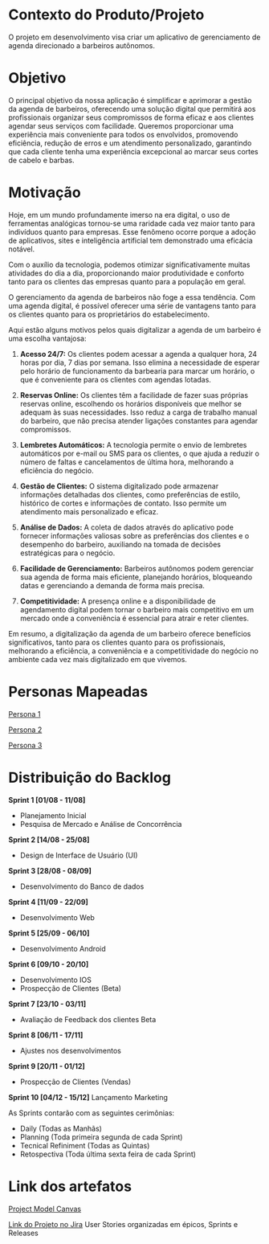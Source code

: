 # Contexto do Produto/Projeto
O projeto em desenvolvimento visa criar um aplicativo de gerenciamento de agenda direcionado a barbeiros autônomos.

# Objetivo
O principal objetivo da nossa aplicação é simplificar e aprimorar a gestão da agenda de barbeiros, oferecendo uma solução digital que permitirá aos profissionais organizar seus compromissos de forma eficaz e aos clientes agendar seus serviços com facilidade. Queremos proporcionar uma experiência mais conveniente para todos os envolvidos, promovendo eficiência, redução de erros e um atendimento personalizado, garantindo que cada cliente tenha uma experiência excepcional ao marcar seus cortes de cabelo e barbas.

# Motivação
Hoje, em um mundo profundamente imerso na era digital, o uso de ferramentas analógicas tornou-se uma raridade cada vez maior tanto para indivíduos quanto para empresas. Esse fenômeno ocorre porque a adoção de aplicativos, sites e inteligência artificial tem demonstrado uma eficácia notável.

Com o auxílio da tecnologia, podemos otimizar significativamente muitas atividades do dia a dia, proporcionando maior produtividade e conforto tanto para os clientes das empresas quanto para a população em geral.

O gerenciamento da agenda de barbeiros não foge a essa tendência. Com uma agenda digital, é possível oferecer uma série de vantagens tanto para os clientes quanto para os proprietários do estabelecimento.

Aqui estão alguns motivos pelos quais digitalizar a agenda de um barbeiro é uma escolha vantajosa:

1. **Acesso 24/7:** Os clientes podem acessar a agenda a qualquer hora, 24 horas por dia, 7 dias por semana. Isso elimina a necessidade de esperar pelo horário de funcionamento da barbearia para marcar um horário, o que é conveniente para os clientes com agendas lotadas.

2. **Reservas Online:** Os clientes têm a facilidade de fazer suas próprias reservas online, escolhendo os horários disponíveis que melhor se adequam às suas necessidades. Isso reduz a carga de trabalho manual do barbeiro, que não precisa atender ligações constantes para agendar compromissos.

3. **Lembretes Automáticos:** A tecnologia permite o envio de lembretes automáticos por e-mail ou SMS para os clientes, o que ajuda a reduzir o número de faltas e cancelamentos de última hora, melhorando a eficiência do negócio.

4. **Gestão de Clientes:** O sistema digitalizado pode armazenar informações detalhadas dos clientes, como preferências de estilo, histórico de cortes e informações de contato. Isso permite um atendimento mais personalizado e eficaz.

5. **Análise de Dados:** A coleta de dados através do aplicativo pode fornecer informações valiosas sobre as preferências dos clientes e o desempenho do barbeiro, auxiliando na tomada de decisões estratégicas para o negócio.

6. **Facilidade de Gerenciamento:** Barbeiros autônomos podem gerenciar sua agenda de forma mais eficiente, planejando horários, bloqueando datas e gerenciando a demanda de forma mais precisa.

7. **Competitividade:** A presença online e a disponibilidade de agendamento digital podem tornar o barbeiro mais competitivo em um mercado onde a conveniência é essencial para atrair e reter clientes.

Em resumo, a digitalização da agenda de um barbeiro oferece benefícios significativos, tanto para os clientes quanto para os profissionais, melhorando a eficiência, a conveniência e a competitividade do negócio no ambiente cada vez mais digitalizado em que vivemos.

# Personas Mapeadas
[Persona 1](https://github.com/gatimoteo/TRABALHO_SEMESTRAL_FGTI/blob/main/Documents/Personas/andresilva.pdf)

[Persona 2](https://github.com/gatimoteo/TRABALHO_SEMESTRAL_FGTI/blob/main/Documents/Personas/josecarlos.pdf)

[Persona 3](https://github.com/gatimoteo/TRABALHO_SEMESTRAL_FGTI/blob/main/Documents/Personas/pedro.pdf)

# Distribuição do Backlog

**Sprint 1 [01/08 - 11/08]**
- Planejamento Inicial
- Pesquisa de Mercado e Análise de Concorrência

**Sprint 2 [14/08 - 25/08]**
- Design de Interface de Usuário (UI)

**Sprint 3 [28/08 - 08/09]**
- Desenvolvimento do Banco de dados

**Sprint 4 [11/09 - 22/09]**
- Desenvolvimento Web

**Sprint 5 [25/09 - 06/10]**
- Desenvolvimento Android

**Sprint 6 [09/10 - 20/10]**
- Desenvolvimento IOS
- Prospecção de Clientes (Beta)

**Sprint 7 [23/10 - 03/11]**
- Avaliação de Feedback dos clientes Beta

**Sprint 8 [06/11 - 17/11]**
- Ajustes nos desenvolvimentos

**Sprint 9 [20/11 - 01/12]**
- Prospecção de Clientes (Vendas)

**Sprint 10 [04/12 - 15/12]**
Lançamento Marketing

As Sprints contarão com as seguintes cerimônias:
- Daily (Todas as Manhãs)
- Planning (Toda primeira segunda de cada Sprint)
- Tecnical Refiniment (Todas as Quintas)
- Retospectiva (Toda última sexta feira de cada Sprint)

# Link dos artefatos
[Project Model Canvas](https://github.com/gatimoteo/TRABALHO_SEMESTRAL_FGTI/blob/main/Documents/PMCanvas/ProjectModelCanvas.pdf)

[Link do Projeto no Jira](https://gabriel-timoteo-dos-santos.atlassian.net/jira/software/projects/TSF/boards/1)
    User Stories organizadas em épicos, Sprints e Releases
